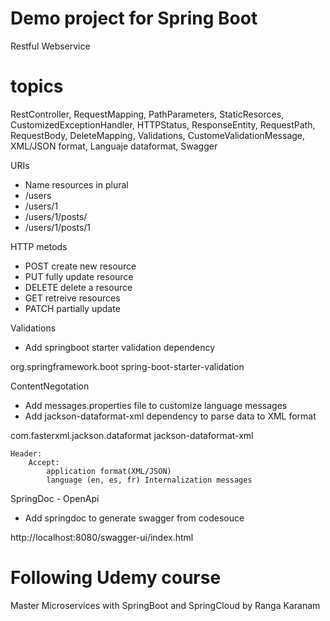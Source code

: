 # Demo project for Spring Boot
Restful Webservice

# topics
RestController, RequestMapping, PathParameters, StaticResorces, CustomizedExceptionHandler, HTTPStatus, ResponseEntity, RequestPath, RequestBody, DeleteMapping, Validations, CustomeValidationMessage, XML/JSON format, Languaje dataformat, Swagger

URIs
- Name resources in plural
- /users
- /users/1
- /users/1/posts/
- /users/1/posts/1

HTTP metods
- POST create new resource
- PUT fully update resource
- DELETE delete a resource
- GET retreive resources
- PATCH partially update

Validations
- Add springboot starter validation dependency
<dependency>
	<groupId>org.springframework.boot</groupId>
	<artifactId>spring-boot-starter-validation</artifactId>
</dependency>

ContentNegotation
- Add messages.properties file to customize language messages
- Add jackson-dataformat-xml dependency to parse data to XML format
<dependency>
    <groupId>com.fasterxml.jackson.dataformat</groupId>
    <artifactId>jackson-dataformat-xml</artifactId>
</dependency>
	
    Header:
        Accept:  
            application format(XML/JSON)
            language (en, es, fr) Internalization messages

SpringDoc - OpenApi
- Add springdoc to generate swagger from codesouce
<!--dependency>
    <groupId>org.springdoc</groupId>
    <artifactId>springdoc-openapi-ui</artifactId>
    <version>1.7.0</version>
</dependency-->
http://localhost:8080/swagger-ui/index.html

# Following Udemy course
Master Microservices with SpringBoot and SpringCloud by Ranga Karanam
